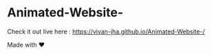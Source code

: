 # Animated-Website-
Check it out live here : https://vivan-jha.github.io/Animated-Website-/

Made with :heart:
